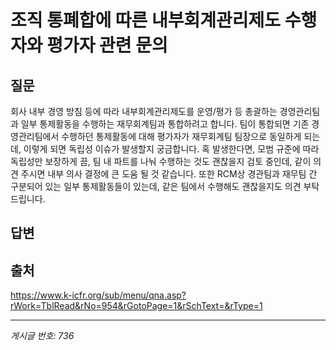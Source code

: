 # 조직 통폐합에 따른 내부회계관리제도 수행자와 평가자 관련 문의

## 질문
회사 내부 경영 방침 등에 따라 내부회계관리제도를 운영/평가 등 총괄하는 경영관리팀과 일부 통제활동을 수행하는 재무회계팀과 통합하려고 합니다.
팀이 통합되면 기존 경영관리팀에서 수행하던 통제활동에 대해 평가자가 재무회계팀 팀장으로 동일하게 되는데, 이렇게 되면 독립성 이슈가 발생할지 궁금합니다.
혹 발생한다면, 모범 규준에 따라 독립성만 보장하게 끔, 팀 내 파트를 나눠 수행하는 것도 괜찮을지 검토 중인데, 같이 의견 주시면 내부 의사 결정에 큰 도움 될 것 같습니다.
또한 RCM상 경관팀과 재무팀 간 구분되어 있는 일부 통제활동들이 있는데, 같은 팀에서 수행해도 괜찮을지도 의견 부탁드립니다.

## 답변


## 출처
https://www.k-icfr.org/sub/menu/qna.asp?rWork=TblRead&rNo=954&rGotoPage=1&rSchText=&rType=1

---
*게시글 번호: 736*
